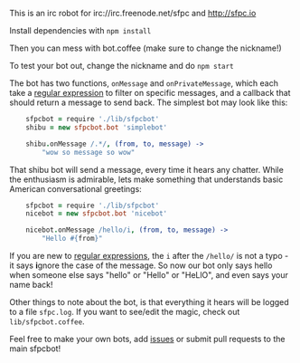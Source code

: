 This is an irc robot for irc://irc.freenode.net/sfpc and http://sfpc.io

Install dependencies with `npm install`

Then you can mess with bot.coffee (make sure to change the nickname!)

To test your bot out, change the nickname and do `npm start`

The bot has two functions, `onMessage` and `onPrivateMessage`, which each take a [regular expression][1] to filter on specific messages, and a callback that should return a message to send back. The simplest bot may look like this:

```coffee
    sfpcbot = require './lib/sfpcbot'
    shibu = new sfpcbot.bot 'simplebot'

    shibu.onMessage /.*/, (from, to, message) ->
        "wow so message so wow"
```

That shibu bot will send a message, every time it hears any chatter. While the enthusiasm is admirable, lets make something that understands basic American conversational greetings:

```coffee
    sfpcbot = require './lib/sfpcbot'
    nicebot = new sfpcbot.bot 'nicebot'

    nicebot.onMessage /hello/i, (from, to, message) ->
        "Hello #{from}"
```

 If you are new to [regular expressions][1], the `i` after the `/hello/` is not a typo - it says **i**gnore the case of the message. So now our bot only says hello when someone else says "hello" or "Hello" or "HeLlO", and even says your name back!

Other things to note about the bot, is that everything it hears will be logged to a file `sfpc.log`. If you want to see/edit the magic, check out `lib/sfpcbot.coffee`.

Feel free to make your own bots, add [issues][2] or submit pull requests to the main sfpcbot!

[1]: http://codular.com/regex
[2]: http://github.com/jedahan/sfpcbot